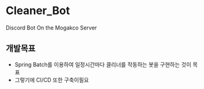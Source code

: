 # Cleaner_Bot
Discord Bot On the Mogakco Server

## 개발목표
- Spring Batch를 이용하여 일정시간마다 클리너를 작동하는 봇을 구현하는 것이 목표
- 그렇기에 CI/CD 또한 구축이필요
